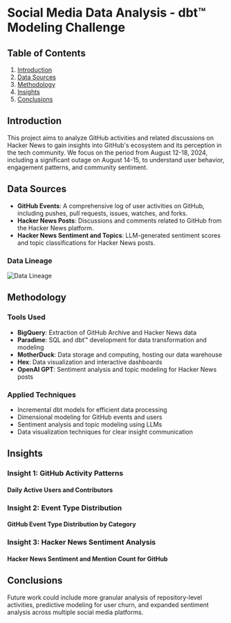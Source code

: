 # Social Media Data Analysis - dbt™ Modeling Challenge

## Table of Contents
1. [Introduction](#introduction)
2. [Data Sources](#data-sources)
3. [Methodology](#methodology)
4. [Insights](#insights)
5. [Conclusions](#conclusions)

## Introduction

This project aims to analyze GitHub activities and related discussions on Hacker News to gain insights into GitHub's ecosystem and its perception in the tech community. We focus on the period from August 12-18, 2024, including a significant outage on August 14-15, to understand user behavior, engagement patterns, and community sentiment.

## Data Sources

- **GitHub Events**: A comprehensive log of user activities on GitHub, including pushes, pull requests, issues, watches, and forks.
- **Hacker News Posts**: Discussions and comments related to GitHub from the Hacker News platform.
- **Hacker News Sentiment and Topics**: LLM-generated sentiment scores and topic classifications for Hacker News posts.

### Data Lineage

![Data Lineage](path/to/data_lineage_image.png)

## Methodology

### Tools Used

- **BigQuery**: Extraction of GitHub Archive and Hacker News data
- **Paradime**: SQL and dbt™ development for data transformation and modeling
- **MotherDuck**: Data storage and computing, hosting our data warehouse
- **Hex**: Data visualization and interactive dashboards
- **OpenAI GPT**: Sentiment analysis and topic modeling for Hacker News posts

### Applied Techniques

- Incremental dbt models for efficient data processing
- Dimensional modeling for GitHub events and users
- Sentiment analysis and topic modeling using LLMs
- Data visualization techniques for clear insight communication

## Insights

### Insight 1: GitHub Activity Patterns

#### Daily Active Users and Contributors


### Insight 2: Event Type Distribution

#### GitHub Event Type Distribution by Category


### Insight 3: Hacker News Sentiment Analysis

#### Hacker News Sentiment and Mention Count for GitHub


## Conclusions

Future work could include more granular analysis of repository-level activities, predictive modeling for user churn, and expanded sentiment analysis across multiple social media platforms.